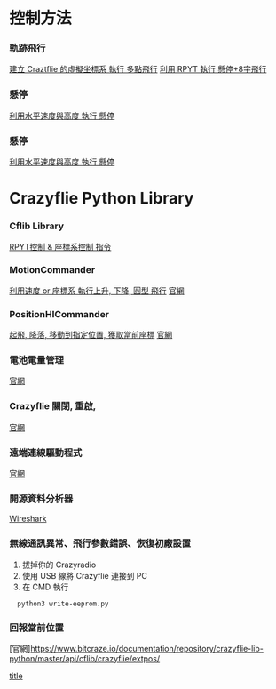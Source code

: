 # 控制方法
### 軌跡飛行
[建立 Craztflie 的虛擬坐標系 執行 多點飛行](https://github.com/bitcraze/crazyflie-lib-python/blob/master/examples/positioning/initial_position.py)
[利用 RPYT 執行 懸停+8字飛行](https://github.com/bitcraze/crazyflie-lib-python/blob/master/examples/positioning/flowsequenceSync.py)

### 懸停
[利用水平速度與高度 執行 懸停](https://github.com/ataffanel/crazyflie-push-demo/blob/8b9b2e8/src/push.c#L105-L106)

### 懸停
[利用水平速度與高度 執行 懸停](https://github.com/ataffanel/crazyflie-push-demo/blob/8b9b2e8/src/push.c#L105-L106)

# Crazyflie Python Library
### Cflib Library
[RPYT控制 & 座標系控制 指令](https://github.com/bitcraze/crazyflie-lib-python/blob/master/cflib/crazyflie/commander.py)

### MotionCommander
[利用速度 or 座標系 執行上升, 下降, 圓型 飛行](https://github.com/bitcraze/crazyflie-lib-python/blob/master/examples/autonomy/motion_commander_demo.py)
[官網](https://www.bitcraze.io/documentation/repository/crazyflie-lib-python/master/api/cflib/positioning/motion_commander/)

### PositionHlCommander
[起飛, 降落, 移動到指定位置, 獲取當前座標](https://github.com/bitcraze/crazyflie-lib-python/blob/master/cflib/positioning/position_hl_commander.py)
[官網](https://www.bitcraze.io/documentation/repository/crazyflie-lib-python/master/api/cflib/positioning/position_hl_commander/)

### 電池電量管理
[官網](https://github.com/bitcraze/crazyflie-firmware/blob/crazyflie2/hal/src/pm_f405.c#L172)

### Crazyflie 關閉, 重啟, 
[官網](https://www.bitcraze.io/documentation/repository/crazyflie-lib-python/master/api/cflib/utils/power_switch/)

### 遠端連線驅動程式
[官網](https://www.bitcraze.io/documentation/repository/crazyflie-lib-python/master/api/cflib/crtp/crtpdriver/)

### 開源資料分析器
[Wireshark](https://www.bitcraze.io/documentation/repository/crazyflie-lib-python/master/development/wireshark/)

### 無線通訊異常、飛行參數錯誤、恢復初廠設置
1. 拔掉你的 Crazyradio
2. 使用 USB 線將 Crazyflie 連接到 PC
3. 在 CMD 執行
```
  python3 write-eeprom.py
```

### 回報當前位置
[官網]https://www.bitcraze.io/documentation/repository/crazyflie-lib-python/master/api/cflib/crazyflie/extpos/

[title](https://www.example.com)
